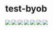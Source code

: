 # test-byob

[![](https://byob.yarr.is/ege-test-org/test-byob/artemis-test1)](https://artemis-test1.artemis.cit.tum.de)
[![](https://byob.yarr.is/ege-test-org/test-byob/artemis-test2)](https://artemis-test2.artemis.cit.tum.de)
[![](https://byob.yarr.is/ege-test-org/test-byob/artemis-test3)](https://artemis-test3.artemis.cit.tum.de)
[![](https://byob.yarr.is/ege-test-org/test-byob/artemis-test4)](https://artemis-test4.artemis.cit.tum.de)
[![](https://byob.yarr.is/ege-test-org/test-byob/artemis-test5)](https://artemis-test5.artemis.cit.tum.de)
[![](https://byob.yarr.is/ege-test-org/test-byob/artemis-test6)](https://artemis-test6.artemis.cit.tum.de)
[![](https://byob.yarr.is/ege-test-org/test-byob/artemis-test9)](https://artemis-test9.artemis.cit.tum.de)
